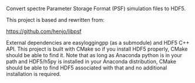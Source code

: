 Convert spectre Parameter Storage Format (PSF) simulation files to HDF5.

This project is based and rewritten from:

https://github.com/henjo/libpsf

External dependencies are easyloggingpp (as a submodule) and HDF5 C++ API.
This project is built with CMake so if you install HDF5 properly, CMake
should be able to find it.  Note that as long as Anaconda python is in
your path and HDF5/h5py is installed in your Anaconda distribution, CMake
should be able to find HDF5 associated with that and no additional
installation is required.

